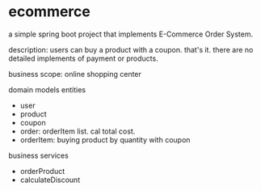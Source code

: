 # ecommerce

a simple spring boot project that implements E-Commerce Order System.

description: users can buy a product with a coupon. that's it. there are no detailed implements of payment or products. 

business scope: online shopping center 

domain models
entities
- user
- product
- coupon
- order: orderItem list. cal total cost.
- orderItem: buying product by quantity with coupon

business services
- orderProduct
- calculateDiscount
